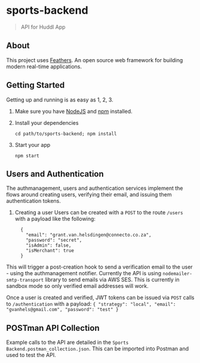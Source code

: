 # sports-backend

> API for Huddl App

## About

This project uses [Feathers](http://feathersjs.com). An open source web framework for building modern real-time applications.

## Getting Started

Getting up and running is as easy as 1, 2, 3.

1. Make sure you have [NodeJS](https://nodejs.org/) and [npm](https://www.npmjs.com/) installed.
2. Install your dependencies

    ```
    cd path/to/sports-backend; npm install
    ```

3. Start your app

    ```
    npm start
    ```


## Users and Authentication

The authmanagement, users and authentication services implement the flows around creating users, verifying their email, and issuing them authentication tokens.

1. Creating a user
  Users can be created with a `POST` to the route `/users` with a payload like the following: 
    ```
      {
        "email": "grant.van.helsdingen@connecto.co.za",
        "password": "secret",
        "isAdmin": false,
        "isMerchant": true
      }
    ```
  This will trigger a post-creation hook to send a verification email to the user - using the authmanagement notifier. Currently the API is using `nodemailer-smtp-transport` library to send emails via AWS SES. This is currently in sandbox mode so only verified email addresses will work.

  Once a user is created and verified, JWT tokens can be issued via `POST` calls to `/authentication` with a payload:
    ```
    {
      "strategy": "local",
      "email": "gvanhels@gmail.com",
      "password": "test"
    }
    ```

## POSTman API Collection

  Example calls to the API are detailed in the `Sports Backend.postman_collection.json`. This can be imported into Postman and used to test the API.
